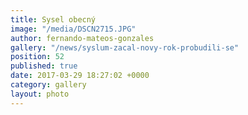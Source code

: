 ```yaml
---
title: Sysel obecný
image: "/media/DSCN2715.JPG"
author: fernando-mateos-gonzales
gallery: "/news/syslum-zacal-novy-rok-probudili-se"
position: 52
published: true
date: 2017-03-29 18:27:02 +0000
category: gallery
layout: photo
---
```

